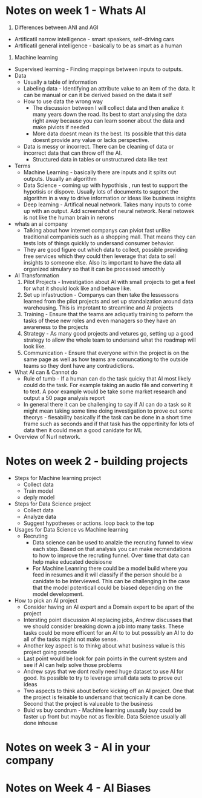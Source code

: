 # Notes on week 1 - Whats AI
1. Differences between ANI and AGI
  - Artificatil narrow intelligence - smart speakers, self-driving cars
  - Artificatil general intelligence - basically to be as smart as a human
1. Machine learning
  - Supervised learning - Finding mappings between inputs to outputs. 
  - Data 
    - Usually a table of information
    - Labeling data - Identifying an attribute value to an item of the data. It can be manual or can it be derived based on the data it self
    - How to use data the wrong way 
      - The discussion between I will collect data and then analize it many years down the road. 
    Its best to start analysing the data right away because you can learn sooner about the data and make piviots if needed
      - More data doesnt mean its the best. Its possible that this data doesnt provide any value or lacks perspective.
    - Data is messy or incorrect. There can be cleaning of data or incorrect data that can throw off the AI.
      - Structured data in tables or unstructured data like text 
  - Terms
    - Machine Learning - basically there are inputs and it splits out outputs. Usually an algorithm
    - Data Science - coming up with hypothisis , run test to support the hypotisis or dispove. Usually lots of documents to support the algorithm in a way to drive information or ideas like business insights
    - Deep learning - Artifical neual network. Takes many inputs to come up with an output. Add screenshot of neural network. Neral netowek is not like the human brain in nerons
  - whats an ai company
    - Talking about how internet companys can piviot fast unlike traditional companieis such as a shopping mall. That means they can tests lots of things quickly to undersand consumer behavior.
    - They are good figure out which data to collect, possible providing free services which they could then leverage that data to sell insights to someone else. Also its important to have the data all organized simulary so that it can be processed smoothly
  - AI Transformation
    1. Pilot Projects - Investigation about AI with small projects to get a feel for what it should look like and behave like.
    2. Set up infastruction - Companys can then take the lessessons learned from the pilot projects and set up standaization around data warehousing. This is improtant to streamline and AI projects
    3. Training - Ensure that the teams are adiquatly training to peform the tasks of these new roles and even managers so they have an awareness to the projects
    4. Strategy - As many good projects and vetures go, setting up a good strategy to allow the whole team to undersand what the roadmap will look like.
    5. Communication - Ensure that everyone within the project is on the same page as well as how teams are comuncationg to the outside teams so they dont have any contradictions. 
   - What AI can & Cannot do
     - Rule of tumb - If a human can do the task quicky that AI most likely could do the task. For example taking an audio file and converting it to text. A poor example would be take some market research and output a 50 page analysis report 
     - In general there it can be challenging to say if AI can do a task so it might mean taking some time doing investigation to prove out some theorys 
    - fiesability basically if the task can be done in a short time frame such as seconds and if that task has the oppertinity for lots of data then it could mean a good canidate for ML
  - Overview of Nurl network. 
    
# Notes on week 2 - building projects
- Steps for Machine learning project
  - Collect data
  - Train model
  - deply model
- Steps for Data Science project
  - Collect data
  - Analyze data
  - Suggest hypotheses or actions. loop back to the top
- Usages for Data Science vs Machine learning
  - Recruting
    - Data science can be used to analzie the recruting funnel to view each step. Based on that analysis you can make recmendations to how to improve the recruting funnel. Over time that data can help make educated decisiosne
    - For Machine Leanring there could be a model build where you feed in resumes and it will classify if the person should be a canidate to be interviewed. This can be challenging in the case that the model potenticall could be biased depending on the model development.
 - How to pick an AI project
    - Consider having an AI expert and a Domain expert to be apart of the project
    - Intersting point discussion AI replacing jobs, Andrew discusses that we should consider breaking down a job into many tasks. These tasks could be more efficent for an AI to to but posssibly an AI to do all of the tasks might not make sense.
    - Another key aspect is to thinkg about what business value is this project going provide
    - Last point would be look for pain points in the current system and see if AI can help solve those problems
    - Andrew says that we dont really need huge dataset to use AI for good. Its possible to try to leverage small data sets to prove out ideas
    - Two aspects to think about before kicking off an AI project. One that the project is feisable to undersand that tecnically it can be done. Second that the project is valueable to the business
    - Buid vs buy condrum - Machine learning ususally buy could be faster up front but maybe not as flexible. Data Science usually all done inhouse
# Notes on week 3 - AI in your company
# Notes on Week 4 - AI Biases 
